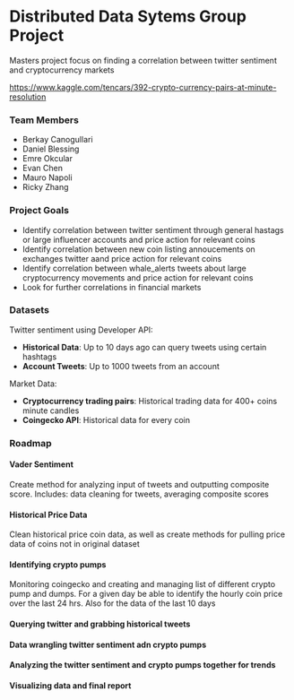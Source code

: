 # Distributed Data Sytems Group Project

Masters project focus on finding a correlation between twitter sentiment and cryptocurrency markets

https://www.kaggle.com/tencars/392-crypto-currency-pairs-at-minute-resolution

### Team Members
- Berkay Canogullari
- Daniel Blessing
- Emre Okcular
- Evan Chen
- Mauro Napoli
- Ricky Zhang

### Project Goals

- Identify correlation between twitter sentiment through general hastags or large influencer accounts and price action for relevant coins
- Identify correlation between new coin listing annoucements on exchanges twitter aand price action for relevant coins
- Identify correlation between whale_alerts tweets about large cryptocurrency movements and price action for relevant coins
- Look for further correlations in financial markets

### Datasets 

Twitter sentiment using Developer API:
- **Historical Data**: Up to 10 days ago can query tweets using certain hashtags 
- **Account Tweets**: Up to 1000 tweets from an account

Market Data:
- **Cryptocurrency trading pairs**: Historical trading data for 400+ coins minute candles
- **Coingecko API**: Historical data for every coin 

### Roadmap

#### Vader Sentiment
Create method for analyzing input of tweets and outputting composite score.
Includes: data cleaning for tweets, averaging composite scores

#### Historical Price Data
Clean historical price coin data,
as well as create methods for pulling price data of coins not in original dataset 

#### Identifying crypto pumps
Monitoring coingecko and creating and managing list of different crypto pump and dumps. 
For a given day be able to identify the hourly coin price over the last 24 hrs. 
Also for the data of the last 10 days

  
#### Querying twitter and grabbing historical tweets


#### Data wrangling twitter sentiment adn crypto pumps

#### Analyzing the twitter sentiment and crypto pumps together for trends 

#### Visualizing data and final report
